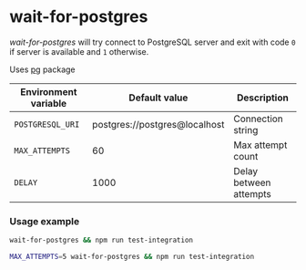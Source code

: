 # wait-for-postgres

*wait-for-postgres* will try connect to PostgreSQL server and exit with code ```0``` if server is available and ```1``` otherwise.

Uses [pg](https://www.npmjs.com/package/pg) package

| Environment variable | Default value                 | Description              |
| -------------------- | ----------------------------- | ------------------------ |
| ```POSTGRESQL_URI``` | postgres://postgres@localhost | Connection string        |
| ```MAX_ATTEMPTS```   | 60                            | Max attempt count        |
| ```DELAY```          | 1000                          | Delay between attempts   |

### Usage example

```bash
wait-for-postgres && npm run test-integration

MAX_ATTEMPTS=5 wait-for-postgres && npm run test-integration
```
